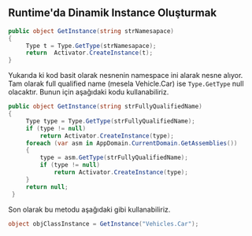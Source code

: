 ## Runtime'da Dinamik Instance Oluşturmak

```csharp
public object GetInstance(string strNamesapace)
{         
     Type t = Type.GetType(strNamesapace); 
     return  Activator.CreateInstance(t);         
}
```
Yukarıda ki kod basit olarak nesnenin namespace ini alarak nesne alıyor. Tam olarak full qualified name (mesela Vehicle.Car) ise `Type.GetType` null olacaktır. Bunun için aşağıdaki kodu kullanabiliriz.

```csharp
public object GetInstance(string strFullyQualifiedName)
{
     Type type = Type.GetType(strFullyQualifiedName);
     if (type != null)
         return Activator.CreateInstance(type);
     foreach (var asm in AppDomain.CurrentDomain.GetAssemblies())
     {
         type = asm.GetType(strFullyQualifiedName);
         if (type != null)
             return Activator.CreateInstance(type);
     }
     return null;
 }
```

Son olarak bu metodu aşağıdaki gibi kullanabiliriz.

```csharp
object objClassInstance = GetInstance("Vehicles.Car");

```